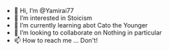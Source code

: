 - 👋 Hi, I’m @Yamirai77
- 👀 I’m interested in Stoicism
- 🌱 I’m currently learning abot Cato the Younger
- 💞️ I’m looking to collaborate on Nothing in particular
- 📫 How to reach me ... Don't!

<!---
Yamirai77/Yamirai77 is a ✨ special ✨ repository because its `README.md` (this file) appears on your GitHub profile.
You can click the Preview link to take a look at your changes.
--->
